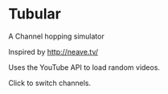 # Tubular
A Channel hopping simulator


Inspired by http://neave.tv/

Uses the YouTube API to load random videos.

Click to switch channels.
